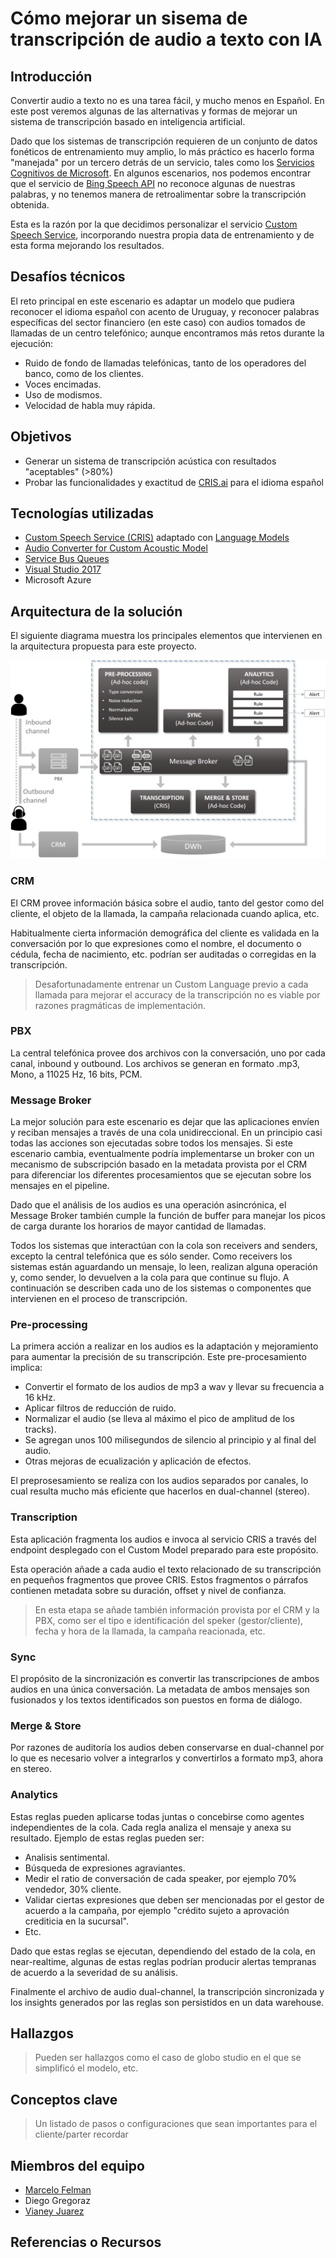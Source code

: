 # Cómo mejorar un sisema de transcripción de audio a texto con IA

## Introducción

Convertir audio a texto no es una tarea fácil, y mucho menos en Español. En este post veremos algunas de las alternativas y formas de mejorar un sistema de transcripción basado en inteligencia artificial.

Dado que los sistemas de transcripción requieren de un conjunto de datos fonéticos de entrenamiento muy amplio, lo más práctico es hacerlo forma "manejada" por un tercero detrás de un servicio, tales como los [Servicios Cognitivos de Microsoft](https://azure.microsoft.com/es-mx/services/cognitive-services/). En algunos escenarios, nos podemos encontrar que el servicio de [Bing Speech API](https://azure.microsoft.com/es-mx/services/cognitive-services/speech/) no reconoce algunas de nuestras palabras, y no tenemos manera de retroalimentar sobre la transcripción obtenida.

Esta es la razón por la que decidimos personalizar el servicio [Custom Speech Service](https://azure.microsoft.com/es-mx/services/cognitive-services/custom-speech-service/), incorporando nuestra propia data de entrenamiento y de esta forma mejorando los resultados.

## Desafíos técnicos

El reto principal en este escenario es adaptar un modelo que pudiera reconocer el idioma español con acento de Uruguay, y reconocer palabras específicas del sector financiero (en este caso) con audios tomados de llamadas de un centro telefónico; aunque encontramos más retos durante la ejecución:

* Ruido de fondo de llamadas telefónicas, tanto de los operadores del banco, como de los clientes.
* Voces encimadas.
* Uso de modismos.
* Velocidad de habla muy rápida.

## Objetivos

* Generar un sistema de transcripción acústica con resultados "aceptables" (>80%)
* Probar las funcionalidades y exactitud de [CRIS.ai](http://cris.ai) para el idioma español

## Tecnologías utilizadas

* [Custom Speech Service (CRIS)](https://cris.ai/) adaptado con [Language Models](https://azure.microsoft.com/en-us/services/cognitive-services/custom-speech-service/)
* [Audio Converter for Custom Acoustic Model](https://github.com/vianeyja/AudioConverter)
* [Service Bus Queues](https://docs.microsoft.com/en-us/azure/service-bus-messaging/service-bus-dotnet-get-started-with-queues)
* [Visual Studio 2017](http://www.visualstudio.com/vs)
* Microsoft Azure

## Arquitectura de la solución

El siguiente diagrama muestra los principales elementos que intervienen en la arquitectura propuesta para este proyecto.

![Arquitectura general](https://github.com/dgregoraz/case-studies/blob/master/images/cs-1/architecture.png?raw=true)

### CRM

El CRM provee información básica sobre el audio, tanto del gestor como del cliente, el objeto de la llamada, la campaña relacionada cuando aplica, etc.

Habitualmente cierta información demográfica del cliente es validada en la conversación por lo que expresiones como el nombre, el documento o cédula, fecha de nacimiento, etc. podrían ser auditadas o corregidas en la transcripción.

>Desafortunadamente entrenar un Custom Language previo a cada llamada para mejorar el accuracy de la transcripción no es viable por razones pragmáticas de implementación.

### PBX

La central telefónica provee dos archivos con la conversación, uno por cada canal, inbound y outbound. Los archivos se generan en formato .mp3, Mono, a 11025 Hz, 16 bits, PCM.

### Message Broker

La mejor solución para este escenario es dejar que las aplicaciones envíen y reciban mensajes a través de una cola unidireccional. En un principio casi todas las acciones son ejecutadas sobre todos los mensajes. Si este escenario cambia, eventualmente podría implementarse un broker con un mecanismo de subscripción basado en la metadata provista por el CRM para diferenciar los diferentes procesamientos que se ejecutan sobre los mensajes en el pipeline.

Dado que el análisis de los audios es una operación asincrónica, el Message Broker también cumple la función de buffer para manejar los picos de carga durante los horarios de mayor cantidad de llamadas.

Todos los sistemas que interactúan con la cola son receivers and senders, excepto la central telefónica que es sólo sender. Como receivers los sistemas están aguardando un mensaje, lo leen, realizan alguna operación y, como sender, lo devuelven a la cola para que continue su flujo. A continuación se describen cada uno de los sistemas o componentes que intervienen en el proceso de transcripción.

### Pre-processing

La primera acción a realizar en los audios es la adaptación y mejoramiento para aumentar la precisión de su transcripción.  Este pre-procesamiento implica:

- Convertir el formato de los audios de mp3 a wav y llevar su frecuencia a 16 kHz.
- Aplicar filtros de reducción de ruido.
- Normalizar el audio (se lleva al máximo el pico de amplitud de los tracks).
- Se agregan unos 100 milisegundos de silencio al principio y al final del audio.
- Otras mejoras de ecualización y aplicación de efectos.

El preprosesamiento se realiza con los audios separados por canales, lo cual resulta mucho más eficiente que hacerlos en dual-channel (stereo).

### Transcription

Esta aplicación fragmenta los audios e invoca al servicio CRIS a través del endpoint desplegado con el Custom Model preparado para este propósito.

Esta operación añade a cada audio el texto relacionado de su transcripción en pequeños fragmentos que provee CRIS. Estos fragmentos o párrafos contienen metadata sobre su duración, offset y nivel de confianza.

>En esta etapa se añade también información provista por el CRM y la PBX, como ser el tipo e identificación del speker (gestor/cliente), fecha y hora de la llamada, la campaña reacionada, etc.

### Sync

El propósito de la sincronización es convertir las transcripciones de ambos audios en una única conversación. La metadata de ambos mensajes son fusionados y los textos identificados son puestos en forma de diálogo.

### Merge & Store

Por razones de auditoría los audios deben conservarse en dual-channel por lo que es necesario volver a integrarlos y convertirlos a formato mp3, ahora en stereo.

### Analytics

Estas reglas pueden aplicarse todas juntas o concebirse como agentes independientes de la cola. Cada regla analiza el mensaje y anexa su resultado. Ejemplo de estas reglas pueden ser:

- Analisis sentimental.
- Búsqueda de expresiones agraviantes.
- Medir el ratio de conversación de cada speaker, por ejemplo 70% vendedor, 30% cliente.
- Validar ciertas expresiones que deben ser mencionadas por el gestor de acuerdo a la campaña, por ejemplo "crédito sujeto a aprovación crediticia en la sucursal".
- Etc.

Dado que estas reglas se ejecutan, dependiendo del estado de la cola, en near-realtime, algunas de estas reglas podrían producir alertas tempranas de acuerdo a la severidad de su análisis.

Finalmente el archivo de audio dual-channel, la transcripción sincronizada y los insights generados por las reglas son persistidos en un data warehouse.

## Hallazgos

> Pueden ser hallazgos como el caso de globo studio en el que se simplificó el modelo, etc.

## Conceptos clave

> Un listado de pasos o configuraciones que sean importantes para el cliente/parter recordar

## Miembros del equipo

* [Marcelo Felman](https://github.com/marcelofelman/)
* Diego Gregoraz
* [Vianey Juarez](https://github.com/vianeysitaa)

## Referencias o Recursos
